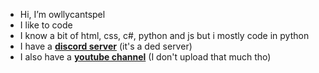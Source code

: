 - Hi, I’m owllycantspel
- I like to code
- I know a bit of html, css, c#, python and js but i mostly code in python
- I have a [**discord server**](https://discord.gg/KNa7xAZ2xH) (it's a ded server)
- I also have a [**youtube channel**](https://www.youtube.com/channel/UCxwmzTRETfLimI012CJoGnA) (I don't upload that much tho)

<!---
Mr-Owllers/Mr-Owllers is a ✨ special ✨ repository because its `README.md` (this file) appears on your GitHub profile.
You can click the Preview link to take a look at your changes.
--->
